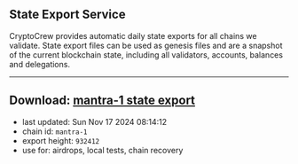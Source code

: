 ## State Export Service
CryptoCrew provides automatic daily state exports for all chains we validate. State export files can be used as genesis files and are a snapshot of the current blockchain state, including all validators, accounts, balances and delegations.

---
**Download: [mantra-1 state export](https://dl-eu2.ccvalidators.com/SERVICE/mantrachain/mantra-1_export_932412.json)**
---

- last updated: Sun Nov 17 2024 08:14:12
- chain id: `mantra-1`
- export height: `932412`
- use for: airdrops, local tests, chain recovery
